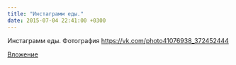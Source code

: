 ```yaml
---
title: "Инстаграмм еды."
date: 2015-07-04 22:41:00 +0300
---
```


Инстаграмм еды.
Фотография
https://vk.com/photo41076938_372452444

[Вложение](https://vk.com/photo41076938_372452444)
